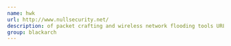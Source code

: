 ```yaml
---
name: hwk
url: http://www.nullsecurity.net/
description: of packet crafting and wireless network flooding tools URL : http://www.nullsecurity.net/ Groups : blackarch blackarch-dos blackarch-fuzzer blackarch-scanner blackarch-wireless
group: blackarch
---
```

